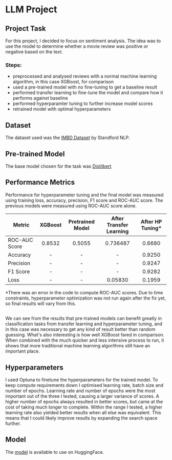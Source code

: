 # LLM Project

## Project Task
For this project, I decided to focus on sentiment analysis. The idea was to use the model to determine whether a movie review was positive or negative based on the text.

### Steps:
- preprocessed and analysed reviews with a normal machine learning algorithm, in this case XGBoost, for comparison 
- used a pre-trained model with no fine-tuning to get a baseline result
- performed transfer learning to fine-tune the model and compare how it performs against baseline
- performed hyperparamter tuning to further increase model scores
- retrained model with optimal hyperparameters

## Dataset
The dataset used was the [IMBD Dataset](https://huggingface.co/datasets/stanfordnlp/imdb) by Standford NLP.

## Pre-trained Model
The base model chosen for the task was [Distilbert](https://huggingface.co/distilbert/distilbert-base-uncased)

## Performance Metrics
Performance for hyperparameter tuning and the final model was measured using training loss, accuracy, precision, F1 score and ROC-AUC score. The previous models were measured using ROC-AUC score alone.

| Metric        | XGBoost | Pretrained Model | After Transfer Learning | After HP Tuning* |
|---------------|:-------:|:----------------:|:-----------------------:|:----------------:|
| ROC-AUC Score |  0.8532 |      0.5055      |         0.736487        |      0.6680      |
| Accuracy      |    -    |         -        |            -            |      0.9250      |
| Precision     |    -    |         -        |            -            |      0.9247      |
| F1 Score      |    -    |         -        |            -            |      0.9282      |
| Loss          |    -    |         -        |         0.05830         |      0.1959      |

*There was an error in the code to compute ROC-AUC scores. Due to time constraints, hyperparameter optimization was not run again after the fix yet, so final results will vary from this.

##

We can see from the results that pre-trained models can benefit greatly in classification tasks from transfer learning and hyperparameter tuning, and in this case was necessary to get any kind of result better than random guessing. What's also interesting is how well XGBoost fared in comparison. When combined with the much quicker and less intensive process to run, it shows that more traditional machine learning algorithms still have an important place.


## Hyperparameters
I used Optuna to finetune the hyperparameters for the trained model. To keep compute requirements down I optimised learning rate, batch size and number of epochs. Learning rate and number of epochs were the most important out of the three I tested, causing a larger variance of scores. A higher number of epochs always resulted in better scores, but came at the cost of taking much longer to complete. Within the range I tested, a higher learning rate also yielded better results when all else was equivalent. This means that I could likely improve results by expanding the search space further.

## Model
The [model](https://huggingface.co/Gur212/LHL_LLM_Project) is available to use on HuggingFace.

